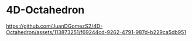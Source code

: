 # 4D-Octahedron

https://github.com/JuanDGomezS2/4D-Octahedron/assets/113873251/f69244cd-9262-4791-987d-b229ca5db951
